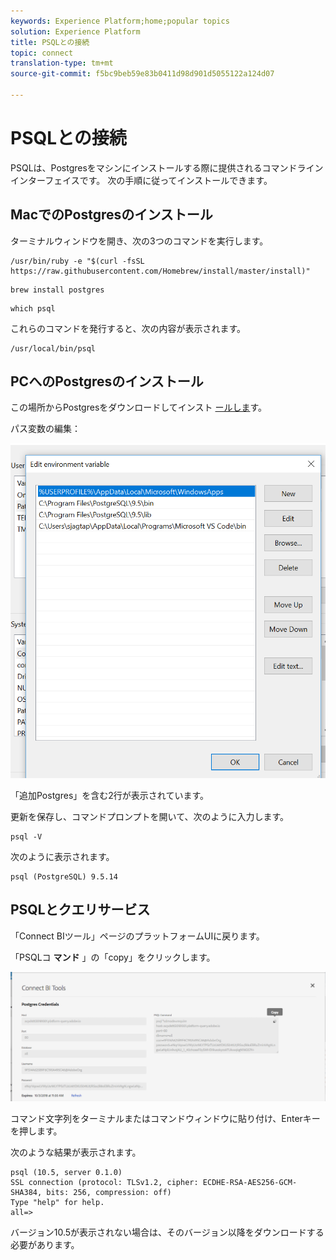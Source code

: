 ```yaml
---
keywords: Experience Platform;home;popular topics
solution: Experience Platform
title: PSQLとの接続
topic: connect
translation-type: tm+mt
source-git-commit: f5bc9beb59e83b0411d98d901d5055122a124d07

---
```



# PSQLとの接続

PSQLは、Postgresをマシンにインストールする際に提供されるコマンドラインインターフェイスです。 次の手順に従ってインストールできます。

## MacでのPostgresのインストール

ターミナルウィンドウを開き、次の3つのコマンドを実行します。

```shell
/usr/bin/ruby -e "$(curl -fsSL https://raw.githubusercontent.com/Homebrew/install/master/install)"
```

```shell
brew install postgres
```

```shell
which psql
```

これらのコマンドを発行すると、次の内容が表示されます。

```shell
/usr/local/bin/psql
```

## PCへのPostgresのインストール

この場所からPostgresをダウンロードしてインスト [ールしま](https://www.postgresql.org/download/windows/)す。

パス変数の編集：

![画像](../images/clients/psql/path.png)

「追加Postgres」を含む2行が表示されています。

更新を保存し、コマンドプロンプトを開いて、次のように入力します。

```shell
psql -V
```

次のように表示されます。

```shell
psql (PostgreSQL) 9.5.14
```

## PSQLとクエリサービス

「Connect BIツール」ページのプラットフォームUIに戻ります。

「PSQLコ **マンド** 」の「copy」をクリックします。

![画像](../images/clients/psql/connect-bi.png)

>[!IMPORTANT]:PCを使用している場合は、テキストエディタを使用してコマンド文字列の改行を削除し、文字列をコピーします。

コマンド文字列をターミナルまたはコマンドウィンドウに貼り付け、Enterキーを押します。

次のような結果が表示されます。

```shell
psql (10.5, server 0.1.0)
SSL connection (protocol: TLSv1.2, cipher: ECDHE-RSA-AES256-GCM-SHA384, bits: 256, compression: off)
Type "help" for help.
all=>
```

バージョン10.5が表示されない場合は、そのバージョン以降をダウンロードする必要があります。